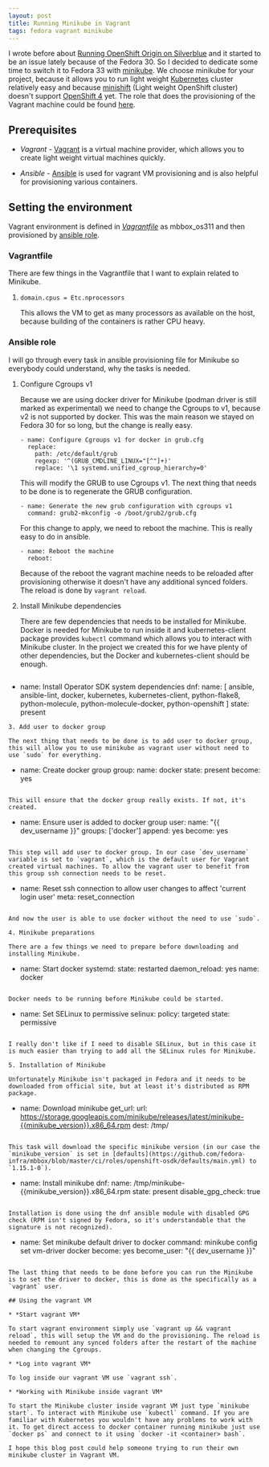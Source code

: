 ```yaml
---
layout: post
title: Running Minikube in Vagrant
tags: fedora vagrant minikube
---
```


I wrote before about [Running OpenShift Origin on Silverblue](2020-2-25-Running-OpenShift-In-Vagrant.md) and it started to be an issue lately because of the Fedora 30. So I decided to dedicate some time to switch it to Fedora 33 with [minikube](https://minikube.sigs.k8s.io/docs/). We choose minikube for your project, because it allows you to run light weight [Kubernetes](https://kubernetes.io/) cluster relatively easy and because [minishift](https://www.okd.io/minishift/) (Light weight OpenShift cluster) doesn't support [OpenShift 4](https://www.openshift.com/) yet. The role that does the provisioning of the Vagrant machine could be found [here](https://github.com/fedora-infra/mbbox/tree/master/ci/roles/openshift-osdk).

## Prerequisites

* *Vagrant* - [Vagrant](https://www.vagrantup.com/) is a virtual machine provider, which allows you to create light weight virtual machines quickly.

* *Ansible* - [Ansible](https://www.ansible.com/) is used for vagrant VM provisioning and is also helpful for provisioning various containers.

## Setting the environment
Vagrant environment is defined in [*Vagrantfile*](https://github.com/fedora-infra/mbbox/blob/master/Vagrantfile) as mbbox_os311 and then provisioned by [ansible role](https://github.com/fedora-infra/mbbox/tree/master/ci/roles/openshift-osdk).

### Vagrantfile
There are few things in the Vagrantfile that I want to explain related to Minikube.

1. `domain.cpus = Etc.nprocessors`

   This allows the VM to get as many processors as available on the host, because building of the containers is rather CPU heavy.

### Ansible role
I will go through every task in ansible provisioning file for Minikube so everybody could understand, why the tasks is needed.

1. Configure Cgroups v1

   Because we are using docker driver for Minikube (podman driver is still marked as experimental) we need to change the Cgroups to v1, because v2 is not supported by docker. This was the main reason we stayed on Fedora 30 for so long, but the change is really easy.
   
   ```
   - name: Configure Cgroups v1 for docker in grub.cfg
     replace:
       path: /etc/default/grub
       regexp: '^(GRUB_CMDLINE_LINUX="[^"]+)'
       replace: '\1 systemd.unified_cgroup_hierarchy=0'
   ```
   
   This will modify the GRUB to use Cgroups v1. The next thing that needs to be done is to regenerate the GRUB configuration.
   
   ```
   - name: Generate the new grub configuration with cgroups v1
     command: grub2-mkconfig -o /boot/grub2/grub.cfg
   ```

   For this change to apply, we need to reboot the machine. This is really easy to do in ansible.
   
   ```
   - name: Reboot the machine
     reboot:
   ```
   
   Because of the reboot the vagrant machine needs to be reloaded after provisioning otherwise it doesn't have any additional synced folders. The reload is done by `vagrant reload`.
   
2. Install Minikube dependencies

   There are few dependencies that needs to be installed for Minikube. Docker is needed for Minikube to run inside it and kubernetes-client package provides `kubectl` command which allows you to interact with Minikube cluster. In the project we created this for we have plenty of other dependencies, but the Docker and kubernetes-client should be enough.
   
   ```
  - name: Install Operator SDK system dependencies
    dnf:
      name: [
              ansible,
              ansible-lint,
              docker,
              kubernetes,
              kubernetes-client,
              python-flake8,
              python-molecule,
              python-molecule-docker,
              python-openshift
            ]
      state: present 
   ```
3. Add user to docker group
   
   The next thing that needs to be done is to add user to docker group, this will allow you to use minikube as vagrant user without need to use `sudo` for everything.
   
   ```
   - name: Create docker group
     group:
       name: docker
       state: present
     become: yes
   ```
   
   This will ensure that the docker group really exists. If not, it's created.
   
   ```
   - name: Ensure user is added to docker group
     user:
       name: "{{ dev_username }}"
       groups: ['docker']
       append: yes
     become: yes
   ```

   This step will add user to docker group. In our case `dev_username` variable is set to `vagrant`, which is the default user for Vagrant created virtual machines. To allow the vagrant user to benefit from this group ssh connection needs to be reset.
   
   ```
   - name: Reset ssh connection to allow user changes to affect 'current login user'
     meta: reset_connection
   ```
   
   And now the user is able to use docker without the need to use `sudo`.
   
4. Minikube preparations

   There are a few things we need to prepare before downloading and installing Minikube.
   
   ```
   - name: Start docker
     systemd:
       state: restarted
       daemon_reload: yes
       name: docker
   ```

   Docker needs to be running before Minikube could be started.

   ```
   - name: Set SELinux to permissive
     selinux:
       policy: targeted
       state: permissive
   ```
   
   I really don't like if I need to disable SELinux, but in this case it is much easier than trying to add all the SELinux rules for Minikube.
   
5. Installation of Minikube

   Unfortunately Minikube isn't packaged in Fedora and it needs to be downloaded from official site, but at least it's distributed as RPM package.
   
   ```
   - name: Download minikube
     get_url:
       url: https://storage.googleapis.com/minikube/releases/latest/minikube-{{minikube_version}}.x86_64.rpm
       dest: /tmp/
   ```

   This task will download the specific minikube version (in our case the `minikube_version` is set in [defaults](https://github.com/fedora-infra/mbbox/blob/master/ci/roles/openshift-osdk/defaults/main.yml) to `1.15.1-0`).
   
   ```
   - name: Install minikube
     dnf:
       name: /tmp/minikube-{{minikube_version}}.x86_64.rpm
       state: present
       disable_gpg_check: true
   ```
   
   Installation is done using the dnf ansible module with disabled GPG check (RPM isn't signed by Fedora, so it's understandable that the signature is not recognized).
   
   ```
   - name: Set minikube default driver to docker
     command: minikube config set vm-driver docker
     become: yes
     become_user: "{{ dev_username }}"
   ```
   
   The last thing that needs to be done before you can run the Minikube is to set the driver to docker, this is done as the specifically as a `vagrant` user. 

## Using the vagrant VM

* *Start vagrant VM*

  To start vagrant environment simply use `vagrant up && vagrant reload`, this will setup the VM and do the provisioning. The reload is needed to remount any synced folders after the restart of the machine when changing the Cgroups.

* *Log into vagrant VM*

  To log inside our vagrant VM use `vagrant ssh`.

* *Working with Minikube inside vagrant VM*

  To start the Minikube cluster inside vagrant VM just type `minikube start`. To interact with Minikube use `kubectl` command. If you are familiar with Kubernetes you wouldn't have any problems to work with it. To get direct access to docker container running minikube just use `docker ps` and connect to it using `docker -it <container> bash`.

I hope this blog post could help someone trying to run their own minikube cluster in Vagrant VM.
